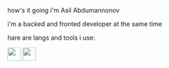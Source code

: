 how's it going i'm Asil Abdumannonov

i'm a backed and fronted developer at the same time

hare are langs and tools i use:

<code><img src="https://upload.wikimedia.org/wikipedia/commons/thumb/c/c3/Python-logo-notext.svg/1869px-Python-logo-notext.svg.png" width = "30px" ></code>
<code><img src="https://e7.pngegg.com/pngimages/840/443/png-clipart-html-5-logo-web-development-html-css3-canvas-element-web-design-w3c-html5-logo-miscellaneous-text-thumbnail.png" width = "30px" ></code>
